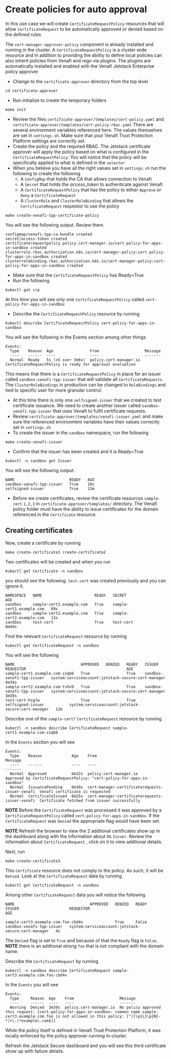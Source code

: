 # Create policies for auto approval

In this use case we will create `CertificateRequestPolicy` resources that will allow `CertificateRequest` to be automatically approved or denied based on the defined rules

The `cert-manager-approver-policy` component is already installed and running in the cluster. A `CertificateRequestPolicy` is a cluster wide resource and in addition to providing the ability to define local policies can also inherit policies from Venafi and rego via plugins. The plugins are automatically installed and enabled with the Venafi Jetstack Enterprise policy approver. 

- Change to the `certificate-approver` directory from the top level
```
cd certificate-approver
```  
- Run initialize to create the temporary folders
```
make init
```
- Review the files `certificate-approver/templates/cert-policy.yaml` and `certificate-approver/templates/cert-policy-rbac.yaml`
There are several environment variables referenced here. The values themselves are set in `settings.sh`. Make sure that your Venafi Trust Protection Platform settings are correctly set. 
- Create the policy and the required RBAC. The Jetstack certificate approver will apply the policy based on what is configured in the `CertificateRequestPolicy`. You will notice that the policy will be specifically applied to what is defined in the `selector`
- When you believe you have all the right values set in `settings.sh` run the following to create the following
  - A `ConfigMap` that holds the CA that allows connection to Venafi 
  - A `Secret` that holds the *access_token* to authenticate against Venafi 
  - A `CertificateRequestPolicy` that has the policy to either `Approve` or `Deny` a `CertificateRequest`
  - A `ClusterRole` and `ClusterRoleBinding` that allows the `CertificateRequest` requestor to use the policy
 ```
 make create-venafi-tpp-certificate-policy
 ```   
You will see the following output. Review them.
 ```
configmap/venafi-tpp-ca-bundle created
secret/access-token created
certificaterequestpolicy.policy.cert-manager.io/cert-policy-for-apps-in-sandbox created
clusterrole.rbac.authorization.k8s.io/cert-manager-policy:cert-policy-for-apps-in-sandbox created
clusterrolebinding.rbac.authorization.k8s.io/cert-manager-policy:cert-policy-for-apps-in-sandbox created
 ```
- Make sure that the `CertificateRequestPolicy` has Ready=True
- Run the following 
```
kubectl get crp
```
At this time you will see only one `CertificateRequestPolicy` called `cert-policy-for-apps-in-sandbox`
- Describe the `CertificateRequestPolicy` resource by running
```
kubectl describe CertificateRequestPolicy cert-policy-for-apps-in-sandbox
```
You will see the following in the Events section among other things
```
Events:
  Type    Reason  Age                From                    Message
  ----    ------  ----               ----                    -------
  Normal  Ready   5s (x5 over 3m6s)  policy.cert-manager.io  CertificateRequestPolicy is ready for approval evaluation
```
This means that there is a `CertificateRequestPolicy` in place for an issuer called `sandbox-venafi-tpp-issuer` that will validate all `CertificateRequests`. The `ClusterRoleBindings` in production can be changed to `RoleBindings` and tied to specific user for more granular control. 
- At this time there is only one `selfsigned-issuer` that we created to test certificate issuance. We need to create another issuer called `sandbox-venafi-tpp-issuer` that uses Venafi to fulfil certificate requests. 
- Review `certificate-approver/templates/venafi-issuer.yaml` and make sure the referenced environment variables have their values correctly set in `settings.sh`
- To create the issuer in the `sandbox` namespace, run the following
```
make create-venafi-issuer
```
- Confirm that the issuer has been created and it is Ready=True
 ```
 kubectl -n sandbox get Issuer
 ```
 You will see the following output. 
```
NAME                        READY   AGE
sandbox-venafi-tpp-issuer   True    10s
selfsigned-issuer           True    13m
```
- Before we create certificates, review the certificate resources `sample-cert` `1,2,3` in `certificate-approver/templates/` directory. The Venafi policy folder must have the ability to issue certificates for the domain referenced in the `Certificate` resource. 

## Creating certificates

Now, create a certificate by running 
```
make create-certificate1 create-certificate2
```

Two certificates will be created and when you run 
```
kubectl get Certificate -n sandbox
```
you should see the following. `test-cert` was created previously and you can ignore it.  
```
NAMESPACE   NAME                       READY   SECRET                     AGE
sandbox     sample-cert1.example.com   True    sample-cert1.example.com   69s
sandbox     sample-cert2.example.com   True    sample-cert2.example.com   13s
sandbox     test-cert                  True    test-cert                  8m49s
```

Find the relevant `CertificateRequest` resource by running

```
kubectl get CertificateRequest -n sandbox
```
You will see the following
```
NAME                             APPROVED   DENIED   READY   ISSUER                      REQUESTOR                                            AGE
sample-cert1.example.com-zzqb6   True                True    sandbox-venafi-tpp-issuer   system:serviceaccount:jetstack-secure:cert-manager   4m34s
sample-cert2.example.com-tvhn9   True                True    sandbox-venafi-tpp-issuer   system:serviceaccount:jetstack-secure:cert-manager   3m38s
test-cert-hsg7w                  True                True    selfsigned-issuer           system:serviceaccount:jetstack-secure:cert-manager   12m
```

Describe one of the `sample-cert?` `CertificateRequest` resource by running
```
kubectl -n sandbox describe CertificateRequest sample-cert1.example.com-zzqb6 
```
In the `Events` section you will see 

```
Events:
  Type    Reason             Age    From                                            Message
  ----    ------             ----   ----                                            -------
  Normal  Approved           6m32s  policy.cert-manager.io                          Approved by CertificateRequestPolicy: "cert-policy-for-apps-in-sandbox"
  Normal  IssuancePending    6m30s  cert-manager-certificaterequests-issuer-venafi  Venafi certificate is requested
  Normal  CertificateIssued  6m25s  cert-manager-certificaterequests-issuer-venafi  Certificate fetched from issuer successfully
```

**NOTE** Before the `CertificateRequest` was processed it was approved by a `CertificateRequestPolicy` called `cert-policy-for-apps-in-sandbox`. If the `CertificateRequest` was `Denied` the appropriate flag would have been set. 

**NOTE** Refresh the browser to view the 2 addtional certificates show up in the dashboard along with the information about its `Issuer`. Review the information about `CertificateRequest` , click on it to view addtional details. 

Next, run 
```
make create-certificate3
```

This `Certificate` resource does not comply to the policy. As such, it will be `Denied`. Look at the `CertificateRequest` data by running
```
kubectl get CertificateRequest -n sandbox 
```
Among other `CertificateRequest` data you will notice the following

```
NAME                                 APPROVED   DENIED   READY   ISSUER                      REQUESTOR                                            AGE

sample-cert3.example.com.foo-cbd4v              True     False   sandbox-venafi-tpp-issuer   system:serviceaccount:jetstack-secure:cert-manager   4s
```
The `Denied` flag is set to `True` and because of that the `Ready` flag is `False`.  **NOTE** there is an addtional strong `foo` that is not compliant with the domain name. 

Describe the `CertificateRequest` by running

```
kubectl -n sandbox describe CertificateRequest sample-cert3.example.com.foo-cbd4v
```

In the `Events` you will see
```
Events:
  Type     Reason  Age    From                    Message
  ----     ------  ----   ----                    -------
  Warning  Denied  3m39s  policy.cert-manager.io  No policy approved this request: [cert-policy-for-apps-in-sandbox: common name sample-cert3.example.com.foo is not allowed in this policy: [^([\p{L}\p{N}-*]+\.)*example\.com$]]
```

While the policy itself is defined in Venafi Trust Protection Platform, it was locally enforced by the policy approver running in-cluster.

Refresh the Jetstack Secure dashboard and you will see this third certificate show up with failure details. 

